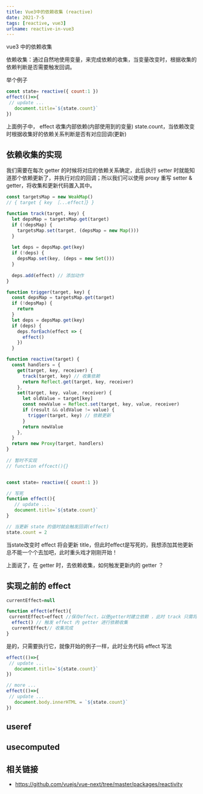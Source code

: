 ```yaml
---
title: Vue3中的依赖收集 (reactive)
date: 2021-7-5
tags: [reactive, vue3]
urlname: reactive-in-vue3
---
```


vue3 中的依赖收集

依赖收集：通过自然地使用变量，来完成依赖的收集，当变量改变时，根据收集的依赖判断是否需要触发回调。

举个例子 
```js
const state= reactive({ count:1 })
effect(()=>{
 // update ... 
   document.title=`${state.count}`
})
```

上面例子中， effect 收集内部依赖(内部使用到的变量) state.count，当依赖改变时根据收集好的依赖关系判断是否有对应回调(更新)

## 依赖收集的实现

我们需要在每次 getter 的时候将对应的依赖关系确定，此后执行 setter 时就能知道那个依赖更新了，并执行对应的回调；所以我们可以使用 proxy 重写 setter & getter，将收集和更新代码置入其中。

```js
const targetsMap = new WeakMap() 
// { target { key ［...effect］} }

function track(target, key) {
  let depsMap = targetsMap.get(target)
  if (!depsMap) {
    targetsMap.set(target, (depsMap = new Map()))
  }
  
  let deps = depsMap.get(key)
  if (!deps) {
    depsMap.set(key, (deps = new Set()))
  }
  
  deps.add(effect) // 添加动作
}

function trigger(target, key) {
  const depsMap = targetsMap.get(target) 
  if (!depsMap) {
    return
  }
  let deps = depsMap.get(key)
  if (deps) {
    deps.forEach(effect => {
      effect()
    })
  }

function reactive(target) {
  const handlers = {
    get(target, key, receiver) {
      track(target, key) // 收集依赖
      return Reflect.get(target, key, receiver)
    },
    set(target, key, value, receiver) {
      let oldValue = target[key]
      const newValue = Reflect.set(target, key, value, receiver)
      if (result && oldValue != value) {
        trigger(target, key) // 依赖更新
      }
      return newValue
    },
  }
  return new Proxy(target, handlers)
}
 
// 暂时不实现
// function effcect(){}


const state= reactive({ count:1 })

// 写死
function effect(){
   // update ... 
   document.title=`${state.count}`
}

// 当更新 state 的值时就会触发回调(effect)
state.count = 2
```

当state改变时 effect 将会更新 title，但此时effect是写死的，我想添加其他更新总不能一个个去加吧，此时重头戏才刚刚开始！

上面说了，在 getter 时，去依赖收集，如何触发更新内的 getter ？

## 实现之前的 effect
 
```js
currentEffect=null

function effect(effect){
 currentEffect=effect //保存effect，以便getter时建立依赖 ，此时 track 只需将currentEffect加入deps即可
  effect() // 触发 effect 内 getter 进行依赖收集 
  currentEffect// 收集完成
}
```

是的，只需要执行它，就像开始的例子一样，此时业务代码 effect 写法

```js
effect(()=>{
 // update ... 
   document.title=`${state.count}`
})

// more ...
effect(()=>{
 // update ... 
   document.body.innerHTML = `${state.count}`
})
```

## useref

## usecomputed


## 相关链接
- https://github.com/vuejs/vue-next/tree/master/packages/reactivity
 
 
